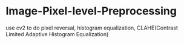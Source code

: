 # Image-Pixel-level-Preprocessing

use cv2 to do pixel reversal, histogram equalization, CLAHE(Contrast Limited Adaptive Histogram Equalization)
